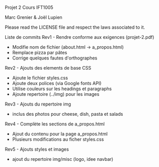 Projet 2
Cours IFT1005

Marc Grenier & Joël Lupien

Please read the LICENSE file and respect the laws associated to it.

Liste de commits
Rev1 - Rendre conforme aux exigences (projet-2.pdf)

* Modifie nom de fichier (about.html -> a_propos.html)
* Remplace pizza par pâtes
* Corrige quelques fautes d'orthographes

Rev2 - Ajouts des elements de base CSS

* Ajoute le fichier styles.css
* Ajoute deux polices (via Google fonts API)
* Utilise couleurs sur les headings et paragraphs
* Ajoute repertoire (../img) pour les images

Rev3 - Ajouts du repertoire img

* inclus des photos pour cheese, dish, pasta et salads

Rev4 - Complète les sections de a_propos.html

* Ajout du contenu pour la page a_propos.html
* Plusieurs modifications au ficher styles.css

Rev5 - Ajouts styles et images

* ajout du repertoire img/misc (logo, idee navbar)